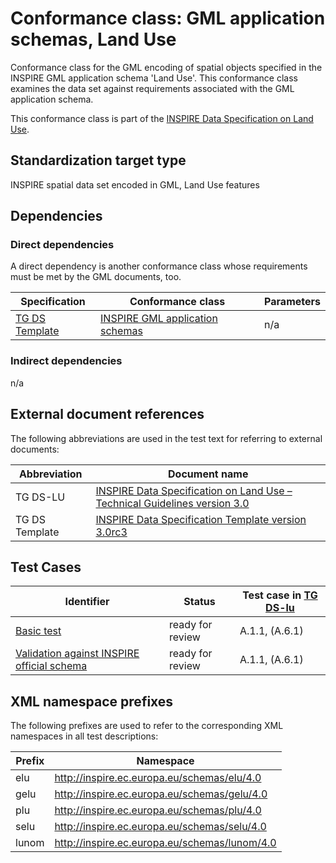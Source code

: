 # Conformance class: GML application schemas, Land Use

Conformance class for the GML encoding of spatial objects specified in the INSPIRE GML application schema 'Land Use'. This conformance class examines the data set against requirements associated with the GML application schema.

This conformance class is part of the [INSPIRE Data Specification on Land Use](../README.md).

## Standardization target type

INSPIRE spatial data set encoded in GML, Land Use features

## Dependencies

### Direct dependencies

A direct dependency is another conformance class whose requirements must be met by the GML documents, too.

| Specification | Conformance class | Parameters | 
| ------------- | ----------------- | ---------- |
| [TG DS Template](#ref_TG_DS_tmpl) | [INSPIRE GML application schemas](http://inspire.ec.europa.eu/id/ats/data/3.0rc3/schemas) | n/a |

### Indirect dependencies

n/a
 
## External document references

The following abbreviations are used in the test text for referring to external documents:

Abbreviation                     | Document name
-------------------------------- | --------------------------------------------------
TG DS-LU <a name="ref_TG_DS_LU"></a>   | [INSPIRE Data Specification on Land Use – Technical Guidelines version 3.0](https://inspire.ec.europa.eu/documents/Data_Specifications/INSPIRE_DataSpecification_LU_v3.0.pdf)
TG DS Template <a name="ref_TG_DS_tmpl"></a>   | [INSPIRE Data Specification Template version 3.0rc3](http://inspire.jrc.ec.europa.eu/documents/Data_Specifications/INSPIRE_DataSpecification_Template_v3.0rc3.pdf)

## Test Cases

| Identifier                                                        | Status   | Test case in [TG DS-lu](#ref_TG_DS_LU)  |
| ----------------------------------------------------------------- | -------- | ------------ |
| [Basic test](./basic.md)  | ready for review  | A.1.1, (A.6.1)  |
| [Validation against INSPIRE official schema](./official-schema-validation.md)  | ready for review  | A.1.1, (A.6.1)  |

## XML namespace prefixes <a name="namespaces"></a>

The following prefixes are used to refer to the corresponding XML namespaces in all test descriptions:

Prefix         | Namespace
-------------- | -------------------------------------------------
elu         | http://inspire.ec.europa.eu/schemas/elu/4.0
gelu        | http://inspire.ec.europa.eu/schemas/gelu/4.0
plu         | http://inspire.ec.europa.eu/schemas/plu/4.0
selu        | http://inspire.ec.europa.eu/schemas/selu/4.0
lunom       | http://inspire.ec.europa.eu/schemas/lunom/4.0

